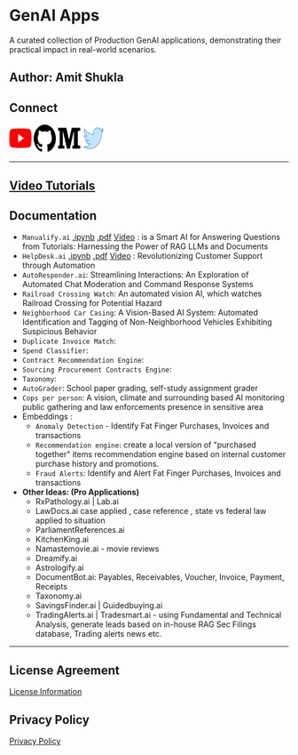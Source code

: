 # GenAI Apps

A curated collection of Production GenAI applications, demonstrating their practical impact in real-world scenarios.

## Author: Amit Shukla

## Connect

[<img src="https://github.com/AmitXShukla/AmitXShukla.github.io/blob/master/assets/icons/youtube.svg" width=40 height=50>](https://youtube.com/@Amit.Shukla)
[<img src="https://github.com/AmitXShukla/AmitXShukla.github.io/blob/master/assets/icons/github.svg" width=40 height=50>](https://github.com/AmitXShukla)
[<img src="https://github.com/AmitXShukla/AmitXShukla.github.io/blob/master/assets/icons/medium.svg" width=40 height=50>](https://medium.com/@Amit-Shukla)
[<img src="https://github.com/AmitXShukla/AmitXShukla.github.io/blob/master/assets/icons/twitter_1.svg" width=40 height=50>](https://twitter.com/ashuklax)

---
## [Video Tutorials](https://youtube.com/@Amit.Shukla)

## Documentation

- `Manualify.ai` [.ipynb](./Manualify/src/Manualify.ipynb) [.pdf](./docs/Manualify.pdf) [Video](https://youtube.com/@Amit.Shukla)
    : is a Smart AI for Answering Questions from Tutorials: Harnessing the Power of RAG LLMs and Documents
- `HelpDesk.ai` [.ipynb](./HelpDesk/src/HelpDesk.ipynb) [.pdf](./docs/HelpDesk.pdf) [Video](https://youtube.com/@Amit.Shukla) : Revolutionizing Customer Support through Automation
- `AutoResponder.ai`: Streamlining Interactions: An Exploration of Automated Chat Moderation and Command Response Systems
- `Railroad Crossing Watch`: An automated vision AI, which watches Railroad Crossing for Potential Hazard
- `Neighborhood Car Casing`: A Vision-Based AI System: Automated Identification and Tagging of Non-Neighborhood Vehicles Exhibiting Suspicious Behavior
- `Duplicate Invoice Match`:
- `Spend Classifier`:
- `Contract Recommendation Engine`:
- `Sourcing Procurement Contracts Engine`:
- `Taxonomy`:
- `AutoGrader`: School paper grading, self-study assignment grader
- `Cops per person`: A vision, climate and surrounding based AI monitoring public gathering and law enforcements presence in sensitive area
- Embeddings :
    - `Anomaly Detection` - Identify Fat Finger Purchases, Invoices and transactions
    - `Recommendation engine`: create a local version of "purchased together" items recommendation engine based on internal customer purchase history and promotions.
    - `Fraud Alerts`:  Identify and Alert Fat Finger Purchases, Invoices and transactions
- **Other Ideas: (Pro Applications)**
    - RxPathology.ai | Lab.ai
    - LawDocs.ai case applied , case reference , state vs federal law applied to situation 
    - ParliamentReferences.ai
    - KitchenKing.ai
    - Namastemovie.ai - movie reviews
    - Dreamify.ai
    - Astrologify.ai
    - DocumentBot.ai: Payables, Receivables, Voucher, Invoice, Payment, Receipts
    - Taxonomy.ai
    - SavingsFinder.ai | Guidedbuying.ai
    - TradingAlerts.ai | Tradesmart.ai - using Fundamental and Technical Analysis, generate leads based on in-house RAG Sec Filings database, Trading alerts news etc.

---

## License Agreement

[License Information](https://github.com/AmitXShukla/GenAI/blob/main/LICENSE)

## Privacy Policy

[Privacy Policy](https://github.com/AmitXShukla/GenAI/blob/main/LICENSE)
